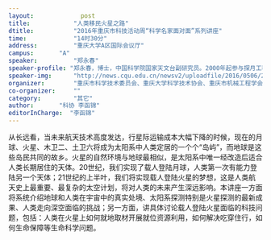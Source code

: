 ```yaml
---
layout: 			post
title:       	  "人类移民火星之路"
dtitle:      	  "2016年重庆市科技活动周“科学名家面对面”系列讲座"
time: 		  	  "14时30分"
address:	  	  "重庆大学A区国际会议厅"
campus:	  	  "A"
speaker:	   	  "郑永春"
speaker-profile: "郑永春，博士，中国科学院国家天文台副研究员。2000年起参与探月工程、深空探测等国家重大科技任务。主要研究领域为太阳系探测、月球与行星科学。首届香江学者，中国科学院青年创新促进会首批会员。中国天文学会青年天文论坛创始人、《科学青年》微信公众号创始人、《知识分子》微信公众号独家签约作家，科学网知名博主、中国科普博览、新华社中国特稿专栏作家。"
speaker-img:	  "http://news.cqu.edu.cn/newsv2/uploadfile/2016/0506/20160506034700198.jpg"
organizer:		  "重庆市科学技术委员会、重庆大学科学技术协会、重庆市机械工程学会学生分会"
co-organizer:	  ""
category:		  "其它"
author:		  "科协 李函锦"
editorInCharge:  "李函锦"
---
```

从长远看，当未来航天技术高度发达，行星际运输成本大幅下降的时候，现在的月球、火星、木卫二、土卫六将成为太阳系中人类定居的一个个“岛屿”，而地球是这些岛民共同的故乡。火星的自然环境与地球最相似，是太阳系中唯一经改造后适合人类长期居住的天体。20世纪，我们实现了载人登陆月球，人类第一次有能力登陆另一个天体；21世纪的上半叶，我们将实现载人登陆火星的梦想，这是人类航天史上最重要、最复杂的太空计划，将对人类的未来产生深远影响。本讲座一方面将系统介绍地球和人类在宇宙中的真实处境、太阳系探测特别是火星探测的最新成果、人类走向深空面临的挑战；另一方面，讲具体讨论载人登陆火星面临的科技问题，包括：人类在火星上如何就地取材开展就位资源利用，如何解决吃穿住行，如何生命保障等生命科学问题。
